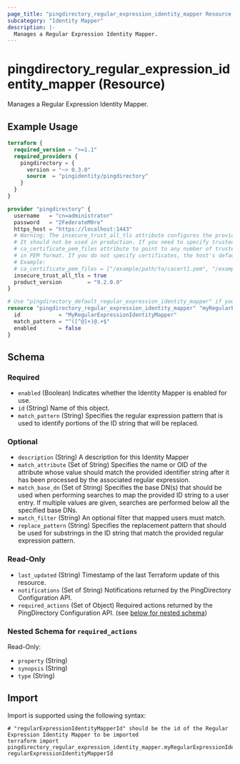 ```yaml
---
page_title: "pingdirectory_regular_expression_identity_mapper Resource - terraform-provider-pingdirectory"
subcategory: "Identity Mapper"
description: |-
  Manages a Regular Expression Identity Mapper.
---
```


# pingdirectory_regular_expression_identity_mapper (Resource)

Manages a Regular Expression Identity Mapper.

## Example Usage

```terraform
terraform {
  required_version = ">=1.1"
  required_providers {
    pingdirectory = {
      version = "~> 0.3.0"
      source  = "pingidentity/pingdirectory"
    }
  }
}

provider "pingdirectory" {
  username   = "cn=administrator"
  password   = "2FederateM0re"
  https_host = "https://localhost:1443"
  # Warning: The insecure_trust_all_tls attribute configures the provider to trust any certificate presented by the PingDirectory server.
  # It should not be used in production. If you need to specify trusted CA certificates, use the
  # ca_certificate_pem_files attribute to point to any number of trusted CA certificate files
  # in PEM format. If you do not specify certificates, the host's default root CA set will be used.
  # Example:
  # ca_certificate_pem_files = ["/example/path/to/cacert1.pem", "/example/path/to/cacert2.pem"]
  insecure_trust_all_tls = true
  product_version        = "9.2.0.0"
}

# Use "pingdirectory_default_regular_expression_identity_mapper" if you are adopting existing configuration from the PingDirectory server into Terraform
resource "pingdirectory_regular_expression_identity_mapper" "myRegularExpressionIdentityMapper" {
  id            = "MyRegularExpressionIdentityMapper"
  match_pattern = "^([^@]+)@.+$"
  enabled       = false
}
```

<!-- schema generated by tfplugindocs -->
## Schema

### Required

- `enabled` (Boolean) Indicates whether the Identity Mapper is enabled for use.
- `id` (String) Name of this object.
- `match_pattern` (String) Specifies the regular expression pattern that is used to identify portions of the ID string that will be replaced.

### Optional

- `description` (String) A description for this Identity Mapper
- `match_attribute` (Set of String) Specifies the name or OID of the attribute whose value should match the provided identifier string after it has been processed by the associated regular expression.
- `match_base_dn` (Set of String) Specifies the base DN(s) that should be used when performing searches to map the provided ID string to a user entry. If multiple values are given, searches are performed below all the specified base DNs.
- `match_filter` (String) An optional filter that mapped users must match.
- `replace_pattern` (String) Specifies the replacement pattern that should be used for substrings in the ID string that match the provided regular expression pattern.

### Read-Only

- `last_updated` (String) Timestamp of the last Terraform update of this resource.
- `notifications` (Set of String) Notifications returned by the PingDirectory Configuration API.
- `required_actions` (Set of Object) Required actions returned by the PingDirectory Configuration API. (see [below for nested schema](#nestedatt--required_actions))

<a id="nestedatt--required_actions"></a>
### Nested Schema for `required_actions`

Read-Only:

- `property` (String)
- `synopsis` (String)
- `type` (String)

## Import

Import is supported using the following syntax:

```shell
# "regularExpressionIdentityMapperId" should be the id of the Regular Expression Identity Mapper to be imported
terraform import pingdirectory_regular_expression_identity_mapper.myRegularExpressionIdentityMapper regularExpressionIdentityMapperId
```

